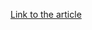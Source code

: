 [Link to the article](https://blog.google/threat-analysis-group/commercial-surveillance-vendors-google-tag-report/)
